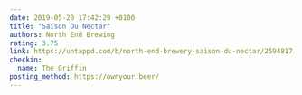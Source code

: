 ```yaml
---
date: 2019-05-20 17:42:29 +0100
title: "Saison Du Nectar"
authors: North End Brewing
rating: 3.75
link: https://untappd.com/b/north-end-brewery-saison-du-nectar/2594817
checkin:
  name: The Griffin
posting_method: https://ownyour.beer/
---
```


